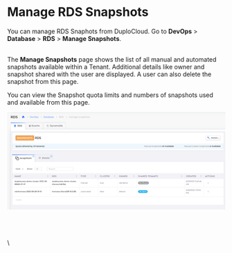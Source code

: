 # Manage RDS Snapshots

You can manage RDS Snaphots from DuploCloud. Go to **DevOps** > **Database** > **RDS** > **Manage Snapshots**.

\
The **Manage Snapshots** page shows the list of all manual and automated snapshots available within a Tenant. Additional details like owner and snapshot shared with the user are displayed. A user can also  delete the snapshot from this page.

You can view the Snapshot quota limits and numbers of snapshots used and available from this page.

![](<../../../.gitbook/assets/image (18) (4).png>)

\
\
\
\
